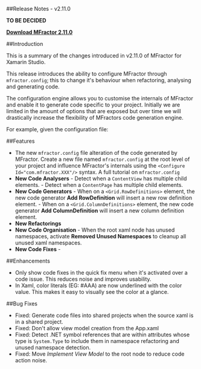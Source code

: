 
##Release Notes - v2.11.0

**TO BE DECIDED**

**[Download MFractor 2.11.0](http://addins.mfractor.com/releases/2.11.00/MFractor.MFractor_2.11.00.mpack)**

##Introduction

This is a summary of the changes introduced in v2.11.0 of MFractor for Xamarin Studio.

This release introduces the ability to configure MFractor through `mfractor.config`; this to change it's behaviour when refactoring, analysing and generating code.

The configuration engine allows you to customise the internals of MFractor and enable it to generate code specific to your project. Initially we are limited in the amount of options that are exposed but over time we will drastically increase the flexibility of MFractors code generation engine.

For example, given the configuration file:

##Features

   - The new `mfractor.config` file alteration of the code generated by MFractor. Create a new file named `mfractor.config` at the root level of your project and influence MFractor's internals using the `<Configure Id="com.mfractor.XXX"/>` syntax. A full tutorial on `mfractor.config`
   - **New Code Analysers**
    - Detect when a `ContentView` has multiple child elements.
    - Detect when a `ContentPage` has multiple child elements.
   - **New Code Generators**
    - When on a `<Grid.RowDefinitions>` element, the new code generator **Add RowDefinition** will insert a new row definition element.
    - When on a `<Grid.ColumnDefinitions>` element, the new code generator **Add ColumnDefinition** will insert a new column definition element.
   - **New Refactorings**
   - **New Code Organisation**
    - When the root xaml node has unused namespaces, activate **Removed Unused Namespaces** to cleanup all unused xaml namespaces.
   - **New Code Fixes**
    -

##Enhancements

 - Only show code fixes in the quick fix menu when it's activated over a code issue. This reduces noise and improves usability.
 - In Xaml, color literals (EG: #AAA) are now underlined with the color value. This makes it easy to visually see the color at a glance.

##Bug Fixes

 - Fixed: Generate code files into shared projects when the source xaml is in a shared project.
 - Fixed: Don't allow view model creation from the App.xaml
 - Fixed: Detect .NET symbol references that are within attributes whose type is `System.Type` to include them in namespace refactoring and unused namespace detection.
 - Fixed: Move *Implement View Model* to the root node to reduce code action noise.
